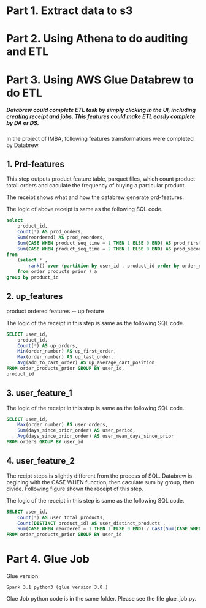 # Part 1. Extract data to s3

# Part 2. Using Athena to do auditing and ETL 



# Part 3. Using AWS Glue Databrew to do ETL 

##### Databrew could complete ETL task by simply clicking in the UI, including creating receipt and jobs. This features could make ETL easily complete by DA or DS. 

In the project of IMBA, following features transformations were completed by Databrew.

## 1. Prd-features

This step outputs product feature table, parquet files, which count product totall orders and caculate the frequency of buying a particular product.

The receipt shows what and how the databrew generate prd-features.


The logic of above receipt is same as the following SQL code. 

``` sql
select 
    product_id,
    Count(*) AS prod_orders,
    Sum(reordered) AS prod_reorders,
    Sum(CASE WHEN product_seq_time = 1 THEN 1 ELSE 0 END) AS prod_first_orders,
    Sum(CASE WHEN product_seq_time = 2 THEN 1 ELSE 0 END) AS prod_second_orders
from 
    (select * , 
        rank() over (partition by user_id , product_id order by order_number ) as product_seq_time 
    from order_products_prior ) a
group by product_id
```

## 2. up_features

product ordered features -- up feature 

The logic of the receipt in this step is same as the following SQL code.

```sql
SELECT user_id, 
    product_id,
    Count(*) AS up_orders,
    Min(order_number) AS up_first_order, 
    Max(order_number) AS up_last_order, 
    Avg(add_to_cart_order) AS up_average_cart_position
FROM order_products_prior GROUP BY user_id,
product_id
``` 

## 3. user_feature_1

The logic of the receipt in this step is same as the following SQL code.

``` sql
SELECT user_id,
    Max(order_number) AS user_orders, 
    Sum(days_since_prior_order) AS user_period, 
    Avg(days_since_prior_order) AS user_mean_days_since_prior
FROM orders GROUP BY user_id
```


## 4. user_feature_2

The recipt steps is slightly different from the process of SQL. Databrew is begining with the CASE WHEN function, then caculate sum by group, then divide. Following figure shown the receipt of this step.

The logic of the receipt in this step is same as the following SQL code.

``` sql
SELECT user_id,
    Count(*) AS user_total_products,
    Count(DISTINCT product_id) AS user_distinct_products ,
    Sum(CASE WHEN reordered = 1 THEN 1 ELSE 0 END) / Cast(Sum(CASE WHEN order_number > 1 THEN 1 ELSE 0 END) AS DOUBLE)AS user_reorder_ratio
FROM order_products_prior GROUP BY user_id
```

# Part 4. Glue Job 

Glue version: 
``` 
Spark 3.1 python3 (glue version 3.0 )
``` 
Glue Job python code is in the same folder. Please see the file glue_job.py.
